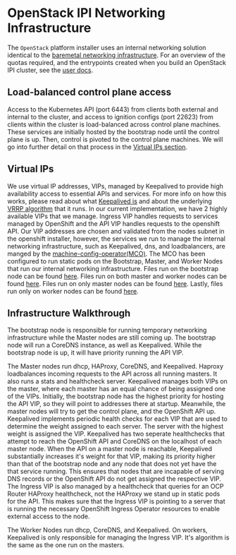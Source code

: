 # OpenStack IPI Networking Infrastructure

The `OpenStack` platform installer uses an internal networking solution identical to
the [baremetal networking infrastructure](../baremetal/networking-infrastructure.md).
For an overview of the quotas required, and the entrypoints created when
you build an OpenStack IPI cluster, see the [user docs](../../user/openstack/README.md).


## Load-balanced control plane access

Access to the Kubernetes API (port 6443) from clients both external
and internal to the cluster, and access to ignition configs (port 22623) from clients within the
cluster is load-balanced across control plane machines.
These services are initially hosted by the bootstrap node until the control
plane is up. Then, control is pivoted to the control plane machines. We will go into further detail on
that process in the [Virtual IPs section](#virtual-ips).

## Virtual IPs

We use virtual IP addresses, VIPs, managed by Keepalived to provide high
availability access to essential APIs and services. For more info on how this
works, please read about what [Keepalived is](https://www.keepalived.org/) and
about the underlying [VRRP
algorithm](https://en.wikipedia.org/wiki/Virtual_Router_Redundancy_Protocol)
that it runs. In our current implementation, we have 2 highly available VIPs
that we manage.  Ingress VIP handles requests to services managed by OpenShift
and the API VIP handles requests to the openshift API. Our VIP addresses are
chosen and validated from the nodes subnet in the openshift installer, however,
the services we run to manage the internal networking infrastructure, such as
Keepalived, dns, and loadbalancers, are manged by the
[machine-config-operator(MCO)](https://github.com/openshift/machine-config-operator/tree/master/docs).
The MCO has been configured to run static pods on the Bootstrap, Master, and
Worker Nodes that run our internal networking infrastructure. Files run on the
bootstrap node can be found
[here](https://github.com/openshift/machine-config-operator/tree/master/manifests/on-prem).
Files run on both master and worker nodes can be found
[here](https://github.com/openshift/machine-config-operator/tree/master/templates/common/openstack/files).
Files run on only master nodes can be found
[here](https://github.com/openshift/machine-config-operator/tree/master/templates/master).
Lastly, files run only on worker nodes can be found
[here](https://github.com/openshift/machine-config-operator/tree/master/templates/worker).

## Infrastructure Walkthrough

The bootstrap node is responsible for running temporary networking infrastructure while the Master
nodes are still coming up. The bootstrap node will run a CoreDNS instance, as well as
Keepalived. While the bootstrap node is up, it will have priority running the API VIP.

The Master nodes run dhcp, HAProxy, CoreDNS, and Keepalived. Haproxy loadbalances incoming requests
to the API across all running masters. It also runs a stats and healthcheck server. Keepalived manages both VIPs on the master, where each
master has an equal chance of being assigned one of the VIPs. Initially, the bootstrap node has the highest priority for hosting the API VIP, so they will point to addresses there at startup. Meanwhile, the master nodes will try to get the control plane, and the OpenShift API up. Keepalived implements periodic health checks for each VIP that are used to determine the weight assigned to each server. The server with the highest weight is assigned the VIP. Keepalived has two seperate healthchecks that attempt to reach the OpenShift API and CoreDNS on the localhost of each master node. When the API on a master node is reachable, Keepalived substantially increases it's weight for that VIP, making its priority higher than that of the bootstrap node and any node that does not yet have the that service running. This ensures that nodes that are incapable of serving DNS records or the OpenShift API do not get assigned the respective VIP. The Ingress VIP is also managed by a healthcheck that queries for an OCP Router HAProxy healthcheck, not the HAProxy we stand up in  static pods for the API. This makes sure that the Ingress VIP is pointing to a server that is running the necessary OpenShift Ingress Operator resources to enable external access to the node.

The Worker Nodes run dhcp, CoreDNS, and Keepalived. On workers, Keepalived is only responsible for managing
the Ingress VIP. It's algorithm is the same as the one run on the masters.
